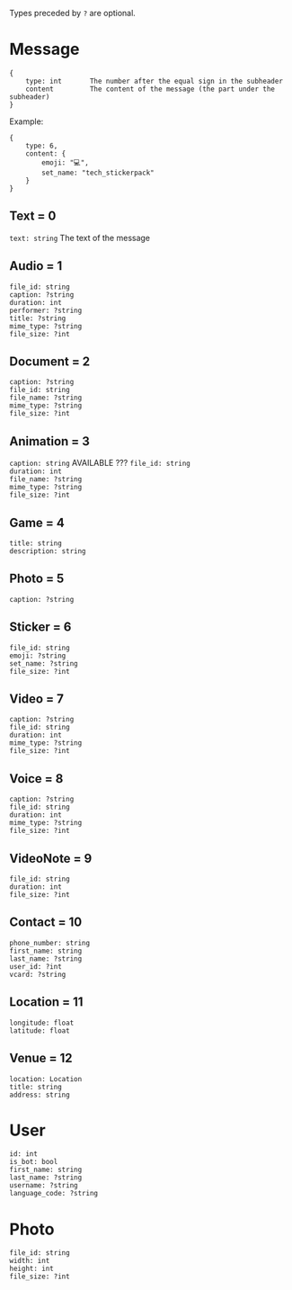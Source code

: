 Types preceded by `?` are optional.


# Message
```
{
	type: int		The number after the equal sign in the subheader
	content			The content of the message (the part under the subheader)
}
```

Example:
```
{
	type: 6,
	content: {
		emoji: "💻",
		set_name: "tech_stickerpack"
	}
}
```


## Text = 0
`text: string`  The text of the message

## Audio = 1
`file_id: string`  
`caption: ?string`  
`duration: int`  
`performer: ?string`  
`title: ?string`  
`mime_type: ?string`  
`file_size: ?int`  

## Document = 2
`caption: ?string`  
`file_id: string`  
`file_name: ?string`  
`mime_type: ?string`  
`file_size: ?int`  

## Animation = 3
`caption: string`  												AVAILABLE ???
`file_id: string`  
`duration: int`  
`file_name: ?string`  
`mime_type: ?string`  
`file_size: ?int`  

## Game = 4
`title: string`  
`description: string`  

## Photo = 5
`caption: ?string`  

## Sticker = 6
`file_id: string`  
`emoji: ?string`  
`set_name: ?string`  
`file_size: ?int`  

## Video = 7
`caption: ?string`  
`file_id: string`  
`duration: int`  
`mime_type: ?string`  
`file_size: ?int`  

## Voice = 8
`caption: ?string`  
`file_id: string`  
`duration: int`  
`mime_type: ?string`  
`file_size: ?int`  

## VideoNote = 9
`file_id: string`  
`duration: int`  
`file_size: ?int`  

## Contact = 10
`phone_number: string`  
`first_name: string`  
`last_name: ?string`  
`user_id: ?int`  
`vcard: ?string`  

## Location = 11
`longitude: float`  
`latitude: float`  

## Venue = 12
`location: Location`  
`title: string`  
`address: string`  



# User
`id: int`  
`is_bot: bool`  
`first_name: string`  
`last_name: ?string`  
`username: ?string`  
`language_code: ?string`  


# Photo
`file_id: string`  
`width: int`  
`height: int`  
`file_size: ?int`  
